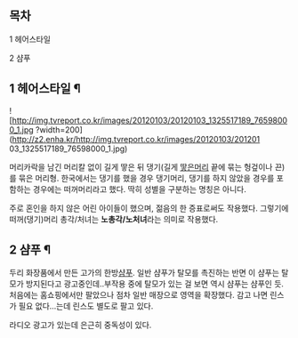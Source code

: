 ## 목차

    

1 헤어스타일

2 샴푸

## 1 헤어스타일 ¶

![http://img.tvreport.co.kr/images/20120103/20120103_1325517189_76598000_1.jpg
?width=200](http://z2.enha.kr/http://img.tvreport.co.kr/images/20120103/201201
03_1325517189_76598000_1.jpg)

  

머리카락을 남긴 머리칼 없이 길게 땋은 뒤 댕기(길게 [땋은머리](%EB%95%8B%EC%9D%80%20%EB%A8%B8%EB%A6%AC.md) 끝에 묶는 헝겊이나 끈)를 묶은 머리형.
한국에서는 댕기를 했을 경우 댕기머리, 댕기를 하지 않았을 경우를 포함하는 경우에는 떠꺼머리라고 했다. 딱히 성별을 구분하는 명칭은 아니다.

  

주로 혼인을 하지 않은 어린 아이들이 했으며, 젊음의 한 증표로써도 작용했다. 그렇기에 떠꺼(댕기)머리 총각/처녀는 **노총각/노처녀**라는
의미로 작용했다.

## 2 샴푸 ¶

두리 화장품에서 만든 고가의 한방[샴푸](%EC%83%B4%ED%91%B8.md). 일반 샴푸가 탈모를 촉진하는 반면 이 샴푸는 탈모가
방지된다고 광고중인데..부작용 중에 탈모가 있는 걸 보면 역시 샴푸는 샴푸인 듯. 처음에는 홈쇼핑에서만 팔았으나 점차 일반 매장으로 영역을
확장했다. 감고 나면 린스가 필요 없다...는데 린스도 별도로 팔고 있다.

  

라디오 광고가 있는데 은근히 중독성이 있다.  

